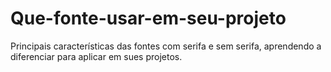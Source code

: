 # Que-fonte-usar-em-seu-projeto
Principais características das fontes com serifa e sem serifa, aprendendo a diferenciar para aplicar em sues projetos.
